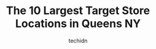 ---
layout: ampstory
image: https://i0.wp.com/www.depkes.org/wp-content/uploads/2023/06/target-0-in-queens-ny-1685965500.jpeg?resize=640,853
author: techidn
featured: false
description: Discover the impressive array of Target options in Queens NY, where you can find 10 of the largest Target establishments in the area. From renowned classics to hidden gems, Queens NY offers 
title: The 10 Largest Target Store Locations in Queens NY
cover:
   title: The 10 Largest Target Store Locations in Queens NY
   subtitle: Rickpate
   background: https://www.depkes.org/wp-content/uploads/2023/06/target-0-in-queens-ny-1685965500.jpeg

pages: 
 - layout: thirds
   top: <h1>#1 Target</h1>
   bottom: "<p>There are lots of small Target locations all over the five boroughs of NYC. This location is huge! It has two levels. This location is also fun because they have LARGE, s</p>"
   background: https://www.depkes.org/wp-content/uploads/2023/06/target-1-in-queens-ny-1685965500.jpeg
   backgroundblur: true
 - layout: thirds
   top: <h1>#2 Target</h1>
   bottom: "<p>500 Sunrise Hwy, Valley Stream, NY 11581, United States</p>"
   background: https://www.depkes.org/wp-content/uploads/2023/06/target-2-in-queens-ny-1685965500.jpeg
   cta:
      link: https://www.depkes.org/blog/the-10-largest-target-store-locations-in-queens-ny/
      text: The 10 Largest Target Store Locations in Queens NY
 - layout: thirds
   top: <h1>#3 Target</h1>
   bottom: "<p>4024 College Point Blvd Ste F600, Queens, NY 11354, United States</p>"
   background: https://www.depkes.org/wp-content/uploads/2023/06/target-3-in-queens-ny-1685965501.jpeg
   cta:
      link: https://www.depkes.org/blog/the-10-largest-target-store-locations-in-queens-ny/
      text: The 10 Largest Target Store Locations in Queens NY
 - layout: thirds
   top: <h1>#4 Target</h1>
   bottom: "<p>7000 Austin St, Queens, NY 11375, United States</p>"
   background: https://images.unsplash.com/photo-1632260260864-caf7fde5ec36?ixlib=rb-4.0.3&ixid=MnwxMjA3fDB8MHxwaG90by1wYWdlfHx8fGVufDB8fHx8&auto=format&fit=crop&w=640&h=853&q=80
   cta:
      link: https://www.depkes.org/blog/the-10-largest-target-store-locations-in-queens-ny/
      text: The 10 Largest Target Store Locations in Queens NY
 - layout: thirds
   top: <h1>#5 Target</h1>
   bottom: "<p>25-01 Jackson Ave, Queens, NY 11101, United States</p>"
   background: https://images.unsplash.com/photo-1613843873231-1447db182f97?ixlib=rb-4.0.3&ixid=MnwxMjA3fDB8MHxwaG90by1wYWdlfHx8fGVufDB8fHx8&auto=format&fit=crop&w=640&h=853&q=80
   cta:
      link: https://www.depkes.org/blog/the-10-largest-target-store-locations-in-queens-ny/
      text: The 10 Largest Target Store Locations in Queens NY
 - layout: thirds
   top: <h1>#6 Target Grocery</h1>
   bottom: "<p>8801 Queens Blvd, Queens, NY 11373, United States</p>"
   background: https://images.unsplash.com/photo-1462556791646-c201b8241a94?ixlib=rb-4.0.3&ixid=MnwxMjA3fDB8MHxwaG90by1wYWdlfHx8fGVufDB8fHx8&auto=format&fit=crop&w=640&h=853&q=80
   cta:
      link: https://www.depkes.org/blog/the-10-largest-target-store-locations-in-queens-ny/
      text: The 10 Largest Target Store Locations in Queens NY
 - layout: thirds
   top: <h1>#7 Target</h1>
   bottom: "<p>1730 Hempstead Turnpike, Elmont, NY 11003, United States</p>"
   background: https://images.unsplash.com/photo-1602536052359-ef94c21c5948?ixlib=rb-4.0.3&ixid=MnwxMjA3fDB8MHxwaG90by1wYWdlfHx8fGVufDB8fHx8&auto=format&fit=crop&w=640&h=853&q=80
   cta:
      link: https://www.depkes.org/blog/the-10-largest-target-store-locations-in-queens-ny/
      text: The 10 Largest Target Store Locations in Queens NY
 - layout: thirds
   middle: Continue reading...
   background: https://images.unsplash.com/photo-1599422314077-f4dfdaa4cd09?ixlib=rb-4.0.3&ixid=MnwxMjA3fDB8MHxwaG90by1wYWdlfHx8fGVufDB8fHx8&auto=format&fit=crop&w=640&h=853&q=80
   cta:
      link: https://www.depkes.org/blog/the-10-largest-target-store-locations-in-queens-ny/
      text: The 10 Largest Target Store Locations in Queens NY
      
---